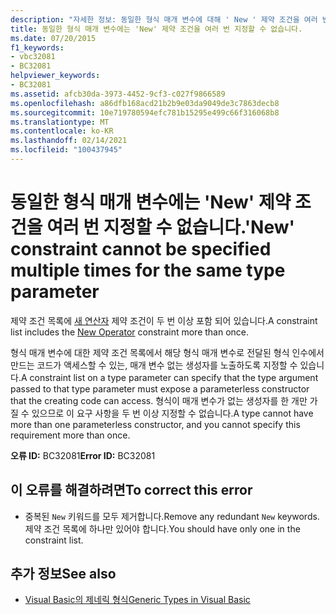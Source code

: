 ```yaml
---
description: "자세한 정보: 동일한 형식 매개 변수에 대해 ' New ' 제약 조건을 여러 번 지정할 수 없습니다."
title: 동일한 형식 매개 변수에는 'New' 제약 조건을 여러 번 지정할 수 없습니다.
ms.date: 07/20/2015
f1_keywords:
- vbc32081
- BC32081
helpviewer_keywords:
- BC32081
ms.assetid: afcb30da-3973-4452-9cf3-c027f9866589
ms.openlocfilehash: a86dfb168acd21b2b9e03da9049de3c7863decb8
ms.sourcegitcommit: 10e719780594efc781b15295e499c66f316068b8
ms.translationtype: MT
ms.contentlocale: ko-KR
ms.lasthandoff: 02/14/2021
ms.locfileid: "100437945"
---
```

# <a name="new-constraint-cannot-be-specified-multiple-times-for-the-same-type-parameter"></a><span data-ttu-id="c6135-103">동일한 형식 매개 변수에는 'New' 제약 조건을 여러 번 지정할 수 없습니다.</span><span class="sxs-lookup"><span data-stu-id="c6135-103">'New' constraint cannot be specified multiple times for the same type parameter</span></span>

<span data-ttu-id="c6135-104">제약 조건 목록에 [새 연산자](../language-reference/operators/new-operator.md) 제약 조건이 두 번 이상 포함 되어 있습니다.</span><span class="sxs-lookup"><span data-stu-id="c6135-104">A constraint list includes the [New Operator](../language-reference/operators/new-operator.md) constraint more than once.</span></span>  
  
 <span data-ttu-id="c6135-105">형식 매개 변수에 대한 제약 조건 목록에서 해당 형식 매개 변수로 전달된 형식 인수에서 만드는 코드가 액세스할 수 있는, 매개 변수 없는 생성자를 노출하도록 지정할 수 있습니다.</span><span class="sxs-lookup"><span data-stu-id="c6135-105">A constraint list on a type parameter can specify that the type argument passed to that type parameter must expose a parameterless constructor that the creating code can access.</span></span> <span data-ttu-id="c6135-106">형식이 매개 변수가 없는 생성자를 한 개만 가질 수 있으므로 이 요구 사항을 두 번 이상 지정할 수 없습니다.</span><span class="sxs-lookup"><span data-stu-id="c6135-106">A type cannot have more than one parameterless constructor, and you cannot specify this requirement more than once.</span></span>  
  
 <span data-ttu-id="c6135-107">**오류 ID:** BC32081</span><span class="sxs-lookup"><span data-stu-id="c6135-107">**Error ID:** BC32081</span></span>  
  
## <a name="to-correct-this-error"></a><span data-ttu-id="c6135-108">이 오류를 해결하려면</span><span class="sxs-lookup"><span data-stu-id="c6135-108">To correct this error</span></span>  
  
- <span data-ttu-id="c6135-109">중복된 `New` 키워드를 모두 제거합니다.</span><span class="sxs-lookup"><span data-stu-id="c6135-109">Remove any redundant `New` keywords.</span></span> <span data-ttu-id="c6135-110">제약 조건 목록에 하나만 있어야 합니다.</span><span class="sxs-lookup"><span data-stu-id="c6135-110">You should have only one in the constraint list.</span></span>  
  
## <a name="see-also"></a><span data-ttu-id="c6135-111">추가 정보</span><span class="sxs-lookup"><span data-stu-id="c6135-111">See also</span></span>

- [<span data-ttu-id="c6135-112">Visual Basic의 제네릭 형식</span><span class="sxs-lookup"><span data-stu-id="c6135-112">Generic Types in Visual Basic</span></span>](../programming-guide/language-features/data-types/generic-types.md)
